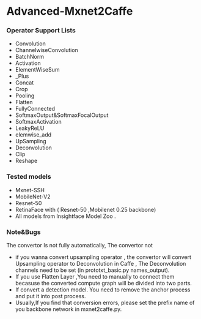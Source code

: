 # Advanced-Mxnet2Caffe

### Operator Support Lists

- Convolution
- ChannelwiseConvolution
- BatchNorm
- Activation
- ElementWiseSum
- _Plus
- Concat
- Crop
- Pooling
- Flatten
- FullyConnected
- SoftmaxOutput&SoftmaxFocalOutput
- SoftmaxActivation
- LeakyReLU
- elemwise_add
- UpSampling
- Deconvolution
- Clip
- Reshape

### Tested models
+ Mxnet-SSH
+ MobileNet-V2
+ Resnet-50
+ RetinaFace with ( Resnet-50 ,Mobilenet 0.25 backbone)
+ All models from Insightface Model Zoo .

### Note&Bugs

The convertor Is not fully automatically, The convertor not 

+ if you wanna convert  upsampling operator , the convertor will convert Upsampling operator to Deconvolution in Caffe , The Deconvolution channels need to be set (in prototxt_basic.py names_output).
+ If you use Flatten Layer ,You need to manually to connect them becasuse the converted compute graph will be divided into two parts.
+ If convert a detection model. You need to remove the anchor process and put it into post process.
+ Usually,If you find that conversion errors, please set the prefix name of you backbone network in mxnet2caffe.py.